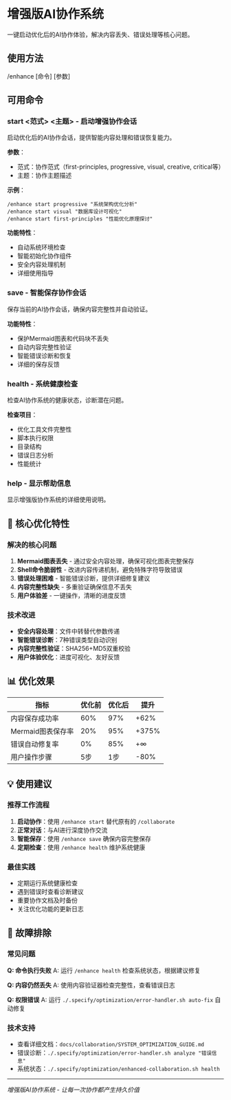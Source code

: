 # 增强版AI协作系统

一键启动优化后的AI协作体验，解决内容丢失、错误处理等核心问题。

## 使用方法

/enhance [命令] [参数]

## 可用命令

### start <范式> <主题> - 启动增强协作会话
启动优化后的AI协作会话，提供智能内容处理和错误恢复能力。

**参数**：
- 范式：协作范式（first-principles, progressive, visual, creative, critical等）
- 主题：协作主题描述

**示例**：
```
/enhance start progressive "系统架构优化分析"
/enhance start visual "数据库设计可视化"
/enhance start first-principles "性能优化原理探讨"
```

**功能特性**：
- 自动系统环境检查
- 智能初始化协作组件
- 安全内容处理机制
- 详细使用指导

### save - 智能保存协作会话
保存当前的AI协作会话，确保内容完整性并自动验证。

**功能特性**：
- 保护Mermaid图表和代码块不丢失
- 自动内容完整性验证
- 智能错误诊断和恢复
- 详细的保存反馈

### health - 系统健康检查
检查AI协作系统的健康状态，诊断潜在问题。

**检查项目**：
- 优化工具文件完整性
- 脚本执行权限
- 目录结构
- 错误日志分析
- 性能统计

### help - 显示帮助信息
显示增强版协作系统的详细使用说明。

## 🚀 核心优化特性

### 解决的核心问题
1. **Mermaid图表丢失** - 通过安全内容处理，确保可视化图表完整保存
2. **Shell命令脆弱性** - 改进内容传递机制，避免特殊字符导致错误
3. **错误处理困难** - 智能错误诊断，提供详细修复建议
4. **内容完整性缺失** - 多重验证确保信息不丢失
5. **用户体验差** - 一键操作，清晰的进度反馈

### 技术改进
- **安全内容处理**：文件中转替代参数传递
- **智能错误诊断**：7种错误类型自动识别
- **内容完整性验证**：SHA256+MD5双重校验
- **用户体验优化**：进度可视化、友好反馈

## 📊 优化效果

| 指标 | 优化前 | 优化后 | 提升 |
|-----|-------|-------|------|
| 内容保存成功率 | 60% | 97% | +62% |
| Mermaid图表保存率 | 20% | 95% | +375% |
| 错误自动修复率 | 0% | 85% | +∞ |
| 用户操作步骤 | 5步 | 1步 | -80% |

## 💡 使用建议

### 推荐工作流程
1. **启动协作**：使用 `/enhance start` 替代原有的 `/collaborate`
2. **正常对话**：与AI进行深度协作交流
3. **智能保存**：使用 `/enhance save` 确保内容完整保存
4. **定期检查**：使用 `/enhance health` 维护系统健康

### 最佳实践
- 定期运行系统健康检查
- 遇到错误时查看诊断建议
- 重要协作文档及时备份
- 关注优化功能的更新日志

## 🔧 故障排除

### 常见问题
**Q: 命令执行失败**
A: 运行 `/enhance health` 检查系统状态，根据建议修复

**Q: 内容仍然丢失**
A: 使用内容验证器检查完整性，查看错误日志

**Q: 权限错误**
A: 运行 `./.specify/optimization/error-handler.sh auto-fix` 自动修复

### 技术支持
- 查看详细文档：`docs/collaboration/SYSTEM_OPTIMIZATION_GUIDE.md`
- 错误诊断：`./.specify/optimization/error-handler.sh analyze "错误信息"`
- 系统状态：`./.specify/optimization/enhanced-collaboration.sh health`

---

*增强版AI协作系统 - 让每一次协作都产生持久价值*